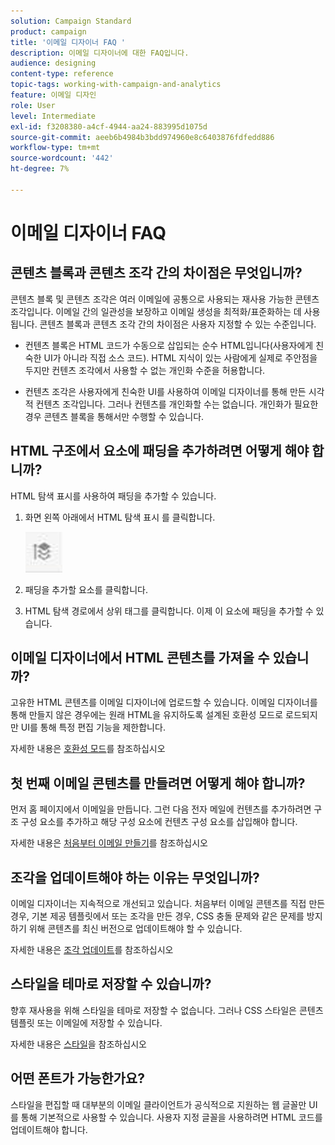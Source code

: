 ```yaml
---
solution: Campaign Standard
product: campaign
title: '이메일 디자이너 FAQ '
description: 이메일 디자이너에 대한 FAQ입니다.
audience: designing
content-type: reference
topic-tags: working-with-campaign-and-analytics
feature: 이메일 디자인
role: User
level: Intermediate
exl-id: f3208380-a4cf-4944-aa24-883995d1075d
source-git-commit: aeeb6b4984b3bdd974960e8c6403876fdfedd886
workflow-type: tm+mt
source-wordcount: '442'
ht-degree: 7%

---
```


# 이메일 디자이너 FAQ

## 콘텐츠 블록과 콘텐츠 조각 간의 차이점은 무엇입니까?

콘텐츠 블록 및 콘텐츠 조각은 여러 이메일에 공통으로 사용되는 재사용 가능한 콘텐츠 조각입니다. 이메일 간의 일관성을 보장하고 이메일 생성을 최적화/표준화하는 데 사용됩니다. 콘텐츠 블록과 콘텐츠 조각 간의 차이점은 사용자 지정할 수 있는 수준입니다.

* 컨텐츠 블록은 HTML 코드가 수동으로 삽입되는 순수 HTML입니다(사용자에게 친숙한 UI가 아니라 직접 소스 코드). HTML 지식이 있는 사람에게 실제로 주안점을 두지만 컨텐츠 조각에서 사용할 수 없는 개인화 수준을 허용합니다.

* 컨텐츠 조각은 사용자에게 친숙한 UI를 사용하여 이메일 디자이너를 통해 만든 시각적 컨텐츠 조각입니다. 그러나 컨텐츠를 개인화할 수는 없습니다. 개인화가 필요한 경우 콘텐츠 블록을 통해서만 수행할 수 있습니다.

## HTML 구조에서 요소에 패딩을 추가하려면 어떻게 해야 합니까?

HTML 탐색 표시를 사용하여 패딩을 추가할 수 있습니다.

1. 화면 왼쪽 아래에서 HTML 탐색 표시 를 클릭합니다.

   ![](assets/do-not-localize/breadcrumb.png)

1. 패딩을 추가할 요소를 클릭합니다.
1. HTML 탐색 경로에서 상위 태그를 클릭합니다.
이제 이 요소에 패딩을 추가할 수 있습니다.

## 이메일 디자이너에서 HTML 콘텐츠를 가져올 수 있습니까?

고유한 HTML 콘텐츠를 이메일 디자이너에 업로드할 수 있습니다. 이메일 디자이너를 통해 만들지 않은 경우에는 원래 HTML을 유지하도록 설계된 호환성 모드로 로드되지만 UI를 통해 특정 편집 기능을 제한합니다.

자세한 내용은 [호환성 모드](../../designing/using/using-existing-content.md#compatibility-mode)를 참조하십시오

## 첫 번째 이메일 콘텐츠를 만들려면 어떻게 해야 합니까?

먼저 홈 페이지에서 이메일을 만듭니다.
그런 다음 전자 메일에 컨텐츠를 추가하려면 구조 구성 요소를 추가하고 해당 구성 요소에 컨텐츠 구성 요소를 삽입해야 합니다.

자세한 내용은 [처음부터 이메일 만들기](../../designing/using/quick-start.md#from-scratch-email)를 참조하십시오

## 조각을 업데이트해야 하는 이유는 무엇입니까?

이메일 디자이너는 지속적으로 개선되고 있습니다. 처음부터 이메일 콘텐츠를 직접 만든 경우, 기본 제공 템플릿에서 또는 조각을 만든 경우, CSS 충돌 문제와 같은 문제를 방지하기 위해 콘텐츠를 최신 버전으로 업데이트해야 할 수 있습니다.

자세한 내용은 [조각 업데이트](../../designing/using/designing-content-in-adobe-campaign.md#email-designer-updates)를 참조하십시오

## 스타일을 테마로 저장할 수 있습니까?

향후 재사용을 위해 스타일을 테마로 저장할 수 없습니다. 그러나 CSS 스타일은 콘텐츠 템플릿 또는 이메일에 저장할 수 있습니다.

자세한 내용은 [스타일](../../designing/using/styles.md)을 참조하십시오

## 어떤 폰트가 가능한가요?

스타일을 편집할 때 대부분의 이메일 클라이언트가 공식적으로 지원하는 웹 글꼴만 UI를 통해 기본적으로 사용할 수 있습니다. 사용자 지정 글꼴을 사용하려면 HTML 코드를 업데이트해야 합니다.
